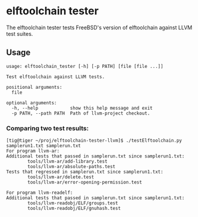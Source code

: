 # elftoolchain tester
The elftoolchain tester tests FreeBSD's version of elftoolchain against LLVM test suites.
## Usage
```
usage: elftoolchain_tester [-h] [-p PATH] [file [file ...]]

Test elftoolchain against LLVM tests.

positional arguments:
  file

optional arguments:
  -h, --help            show this help message and exit
  -p PATH, --path PATH  Path of llvm-project checkout.
```
### Comparing two test results:
```
[tig@tiger ~/proj/elftoolchain-tester-llvm]$ ./testElftoolchain.py samplerun1.txt samplerun.txt 
For program llvm-ar:
Additional tests that passed in samplerun.txt since samplerun1.txt:
        tools/llvm-ar/add-library.test
        tools/llvm-ar/absolute-paths.test
Tests that regressed in samplerun.txt since samplerun1.txt:
        tools/llvm-ar/delete.test
        tools/llvm-ar/error-opening-permission.test

For program llvm-readelf:
Additional tests that passed in samplerun.txt since samplerun1.txt:
        tools/llvm-readobj/ELF/groups.test
        tools/llvm-readobj/ELF/gnuhash.test
```